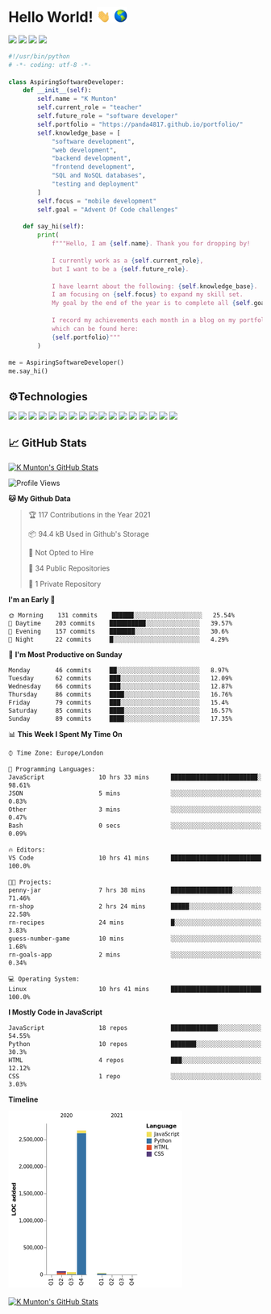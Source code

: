 # Hello World! <img src="https://raw.githubusercontent.com/Panda4817/Panda4817/master/hello.gif" width="30px"/><img src="https://raw.githubusercontent.com/Panda4817/Panda4817/master/world.gif" width="30px"/>

<a href="https://adventofcode.com/">![](https://img.shields.io/badge/%E2%9D%A4-Advent%20Of%20Code-blue)</a>
<a href="https://www.linkedin.com/in/kmunton">![](https://img.shields.io/badge/LinkedIn-Informational?style=flat&logo=linkedin&logoColor=white&color=ff69b4)</a>
<a href="https://codepen.io/k_munton">![](https://img.shields.io/badge/CodePen-Informational?style=flat&logo=codepen&logoColor=white&color=ff69b4)</a>
<a href="https://repl.it/@Panda4817">![](https://img.shields.io/badge/Repl.it-Informational?style=flat&logo=repl.it&logoColor=white&color=ff69b4)</a>

```python
#!/usr/bin/python
# -*- coding: utf-8 -*-

class AspiringSoftwareDeveloper:
    def __init__(self):
        self.name = "K Munton"
        self.current_role = "teacher"
        self.future_role = "software developer"
        self.portfolio = "https://panda4817.github.io/portfolio/"
        self.knowledge_base = [
            "software development",
            "web development",
            "backend development",
            "frontend development",
            "SQL and NoSQL databases",
            "testing and deployment"
        ]
        self.focus = "mobile development"
        self.goal = "Advent Of Code challenges"

    def say_hi(self):
        print(
            f"""Hello, I am {self.name}. Thank you for dropping by!

            I currently work as a {self.current_role}, 
            but I want to be a {self.future_role}.

            I have learnt about the following: {self.knowledge_base}.
            I am focusing on {self.focus} to expand my skill set.
            My goal by the end of the year is to complete all {self.goal}.
            
            I record my achievements each month in a blog on my portfolio website, 
            which can be found here: 
            {self.portfolio}"""
        )

me = AspiringSoftwareDeveloper()
me.say_hi()
```
## ⚙️Technologies

![](https://img.shields.io/badge/OS-WSL_Ubuntu-informational?style=flat&logo=linux&logoColor=white&color=blue)
![](https://img.shields.io/badge/Editor-VS_Code-informational?style=flat&logo=visual-studio-code&logoColor=white&color=blue)
![](https://img.shields.io/badge/Code-Python3-informational?style=flat&logo=python&logoColor=white&color=blue)
![](https://img.shields.io/badge/Code-JavaScript-informational?style=flat&logo=javascript&logoColor=white&color=blue)
![](https://img.shields.io/badge/Code-React-informational?style=flat&logo=react&logoColor=white&color=blue)
![](https://img.shields.io/badge/Code-Node.js-informational?style=flat&logo=node.js&logoColor=white&color=blue)
![](https://img.shields.io/badge/Shell-Bash-informational?style=flat&logo=gnu-bash&logoColor=white&color=blue)
![](https://img.shields.io/badge/Web-HTML-informational?style=flat&logo=HTML5&logoColor=white&color=blue)
![](https://img.shields.io/badge/Web-CSS-informational?style=flat&logo=CSS3&logoColor=white&color=blue)
![](https://img.shields.io/badge/Web-Bootstrap-informational?style=flat&logo=bootstrap&logoColor=white&color=blue)
![](https://img.shields.io/badge/Web-jQuery-informational?style=flat&logo=jquery&logoColor=white&color=blue)
![](https://img.shields.io/badge/Database-SQL-informational?style=flat&logo=sqlite&logoColor=white&color=blue)
![](https://img.shields.io/badge/Database-NoSQL-informational?style=flat&logo=mongodb&logoColor=white&color=blue)
![](https://img.shields.io/badge/Tools-Travis_Cl-informational?style=flat&logo=travis-ci&logoColor=white&color=blue)
![](https://img.shields.io/badge/Tools-Git-informational?style=flat&logo=git&logoColor=white&color=blue)
![](https://img.shields.io/badge/Tools-Heroku-informational?style=flat&logo=heroku&logoColor=white&color=blue)
![](https://img.shields.io/badge/Tools-Netlify-informational?style=flat&logo=netlify&logoColor=white&color=blue)

## 📈 GitHub Stats

<a href="https://github.com/Panda4817/Panda4817">
  <img align="center" src="https://github-readme-stats.vercel.app/api/top-langs/?username=Panda4817&show_icons=true&layout=compact&theme=dracula" alt="K Munton's GitHub Stats" />
</a>

<!--START_SECTION:waka-->
![Profile Views](http://img.shields.io/badge/Profile%20Views-0-blue)

**🐱 My Github Data** 

> 🏆 117 Contributions in the Year 2021
 > 
> 📦 94.4 kB Used in Github's Storage 
 > 
> 🚫 Not Opted to Hire
 > 
> 📜 34 Public Repositories 
 > 
> 🔑 1 Private Repository 
 > 
**I'm an Early 🐤** 

```text
🌞 Morning    131 commits    ██████░░░░░░░░░░░░░░░░░░░   25.54% 
🌆 Daytime    203 commits    ██████████░░░░░░░░░░░░░░░   39.57% 
🌃 Evening    157 commits    ███████░░░░░░░░░░░░░░░░░░   30.6% 
🌙 Night      22 commits     █░░░░░░░░░░░░░░░░░░░░░░░░   4.29%

```
📅 **I'm Most Productive on Sunday** 

```text
Monday       46 commits     ██░░░░░░░░░░░░░░░░░░░░░░░   8.97% 
Tuesday      62 commits     ███░░░░░░░░░░░░░░░░░░░░░░   12.09% 
Wednesday    66 commits     ███░░░░░░░░░░░░░░░░░░░░░░   12.87% 
Thursday     86 commits     ████░░░░░░░░░░░░░░░░░░░░░   16.76% 
Friday       79 commits     ███░░░░░░░░░░░░░░░░░░░░░░   15.4% 
Saturday     85 commits     ████░░░░░░░░░░░░░░░░░░░░░   16.57% 
Sunday       89 commits     ████░░░░░░░░░░░░░░░░░░░░░   17.35%

```


📊 **This Week I Spent My Time On** 

```text
⌚︎ Time Zone: Europe/London

💬 Programming Languages: 
JavaScript               10 hrs 33 mins      ████████████████████████░   98.61% 
JSON                     5 mins              ░░░░░░░░░░░░░░░░░░░░░░░░░   0.83% 
Other                    3 mins              ░░░░░░░░░░░░░░░░░░░░░░░░░   0.47% 
Bash                     0 secs              ░░░░░░░░░░░░░░░░░░░░░░░░░   0.09%

🔥 Editors: 
VS Code                  10 hrs 41 mins      █████████████████████████   100.0%

🐱‍💻 Projects: 
penny-jar                7 hrs 38 mins       █████████████████░░░░░░░░   71.46% 
rn-shop                  2 hrs 24 mins       █████░░░░░░░░░░░░░░░░░░░░   22.58% 
rn-recipes               24 mins             █░░░░░░░░░░░░░░░░░░░░░░░░   3.83% 
guess-number-game        10 mins             ░░░░░░░░░░░░░░░░░░░░░░░░░   1.68% 
rn-goals-app             2 mins              ░░░░░░░░░░░░░░░░░░░░░░░░░   0.34%

💻 Operating System: 
Linux                    10 hrs 41 mins      █████████████████████████   100.0%

```

**I Mostly Code in JavaScript** 

```text
JavaScript               18 repos            █████████████░░░░░░░░░░░░   54.55% 
Python                   10 repos            ███████░░░░░░░░░░░░░░░░░░   30.3% 
HTML                     4 repos             ███░░░░░░░░░░░░░░░░░░░░░░   12.12% 
CSS                      1 repo              ░░░░░░░░░░░░░░░░░░░░░░░░░   3.03%

```


**Timeline**

![Chart not found](https://raw.githubusercontent.com/Panda4817/Panda4817/main/charts/bar_graph.png) 


<!--END_SECTION:waka-->

<a href="https://github.com/Panda4817/Panda4817">
  <img align="center" src="https://github-readme-stats.vercel.app/api?username=panda4817&count_private=true&hide=stars,issues&show_icons=true&theme=dracula&hide_rank=true&include_all_commits=true" alt="K Munton's GitHub Stats" />
</a>